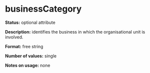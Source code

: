 ---
---

#  businessCategory

**Status:** optional attribute

**Description:** identifies the business in which the organisational unit is involved.

**Format:** free string

**Number of values:** single

**Notes on usage:** none